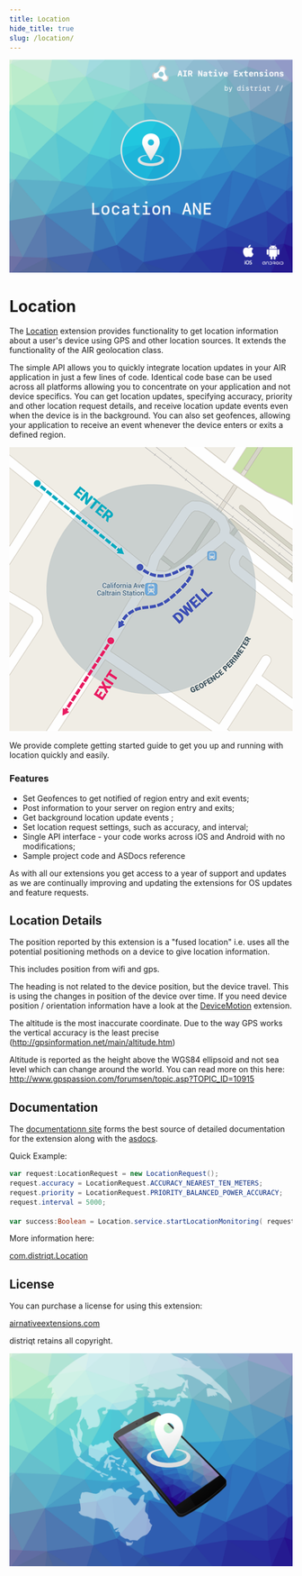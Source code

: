 ```yaml
---
title: Location
hide_title: true
slug: /location/
---
```


![](images/hero.png)

# Location

The [Location](https://airnativeextensions.com/extension/com.distriqt.Location) extension provides
functionality to get location information about a user's device using GPS and other location sources.
It extends the functionality of the AIR geolocation class.

The simple API allows you to quickly integrate location updates in your AIR application in just
a few lines of code. Identical code base can be used across all platforms allowing you to concentrate
on your application and not device specifics.
You can get location updates, specifying accuracy, priority and other location request details,
and receive location update events even when the device is in the background.
You can also set geofences, allowing your application to receive an event whenever the device
enters or exits a defined region.

![](images/geofence.png)

We provide complete getting started guide to get you up and running with location quickly and easily.

### Features

- Set Geofences to get notified of region entry and exit events;
- Post information to your server on region entry and exits;
- Get background location update events ;
- Set location request settings, such as accuracy, and interval;
- Single API interface - your code works across iOS and Android with no modifications;
- Sample project code and ASDocs reference

As with all our extensions you get access to a year of support and updates as we are continually
improving and updating the extensions for OS updates and feature requests.

## Location Details

The position reported by this extension is a "fused location" i.e. uses all the potential positioning
methods on a device to give location information.

This includes position from wifi and gps.

The heading is not related to the device position, but the device travel. This is using the changes
in position of the device over time. If you need device position / orientation information have a
look at the [DeviceMotion](https://airnativeextensions.com/extension/com.distriqt.DeviceMotion) extension.

The altitude is the most inaccurate coordinate. Due to the way GPS works the vertical accuracy
is the least precise (http://gpsinformation.net/main/altitude.htm)

Altitude is reported as the height above the WGS84 ellipsoid and not sea level which can change
around the world. You can read more on this here: http://www.gpspassion.com/forumsen/topic.asp?TOPIC_ID=10915

## Documentation

The [documentationn site](https://docs.airnativeextensions.com/docs/location) forms the best source of detailed documentation for the extension along with the [asdocs](https://docs.airnativeextensions.com/asdocs/location).

Quick Example:

```actionscript
var request:LocationRequest = new LocationRequest();
request.accuracy = LocationRequest.ACCURACY_NEAREST_TEN_METERS;
request.priority = LocationRequest.PRIORITY_BALANCED_POWER_ACCURACY;
request.interval = 5000;

var success:Boolean = Location.service.startLocationMonitoring( request );
```

More information here:

[com.distriqt.Location](https://airnativeextensions.com/extension/com.distriqt.Location)

## License

You can purchase a license for using this extension:

[airnativeextensions.com](https://airnativeextensions.com/)

distriqt retains all copyright.

![](images/promo.png)
